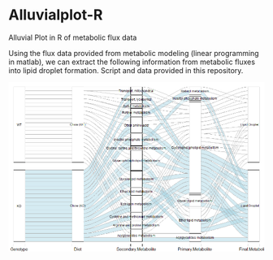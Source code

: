 # Alluvialplot-R
Alluvial Plot in R of metabolic flux data

Using the flux data provided from metabolic modeling (linear programming in matlab), we can extract the following information from metabolic fluxes into lipid droplet formation. Script and data provided in this repository. 

![alt text](https://github.com/vinmperez/Alluvialplot-R/blob/master/Rplot.png)

